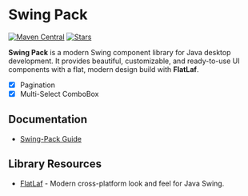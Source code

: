 # Swing Pack

[![Maven Central](https://img.shields.io/maven-central/v/io.github.dj-raven/java-swing-pack?label=Maven%20Central)](https://central.sonatype.com/artifact/io.github.dj-raven/java-swing-pack)
[![Stars](https://img.shields.io/github/stars/dj-raven/java-swing-pack?style=social)](https://github.com/dj-raven/java-swing-pack)

**Swing Pack** is a modern Swing component library for Java desktop development.
It provides beautiful, customizable, and ready-to-use UI components with a flat, modern design build with **FlatLaf**.

- [x] Pagination
- [x] Multi-Select ComboBox

## Documentation

- [Swing-Pack Guide](docs/index.md)

## Library Resources

- [FlatLaf](https://github.com/JFormDesigner/FlatLaf) - Modern cross-platform look and feel for Java Swing.
